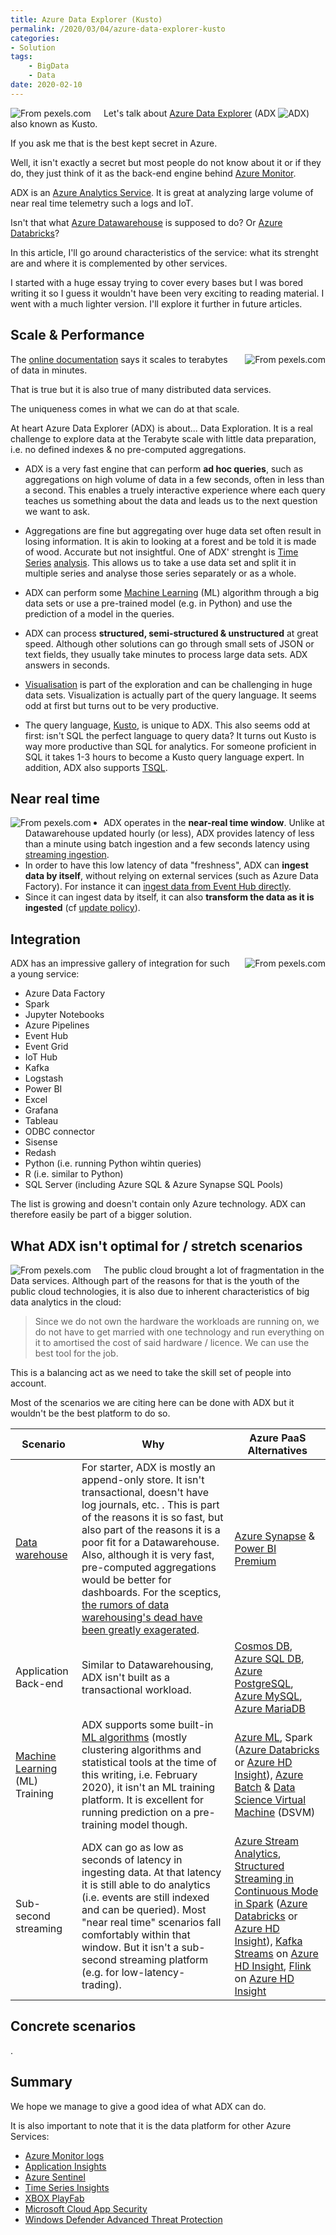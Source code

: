 ```yaml
---
title: Azure Data Explorer (Kusto)
permalink: /2020/03/04/azure-data-explorer-kusto
categories:
- Solution
tags:
    - BigData
    - Data
date: 2020-02-10
---
```

<img style="float:left;padding-right:20px;" title="From pexels.com" src="/assets/posts/2020/1/azure-data-explorer-kusto/silhouette-of-person-holding-glass-mason-jar-1274260.jpg" />

Let's talk about [Azure Data Explorer](https://docs.microsoft.com/en-us/azure/data-explorer/data-explorer-overview) (ADX ![ADX](/assets/posts/2020/1/azure-data-explorer-kusto/logo-analytics-145-Azure-Data-Explorer-Clusters.svg)) also known as Kusto.

If you ask me that is the best kept secret in Azure.

Well, it isn't exactly a secret but most people do not know about it or if they do, they just think of it as the back-end engine behind [Azure Monitor](https://docs.microsoft.com/en-us/azure/azure-monitor/overview).

ADX is an [Azure Analytics Service](https://azure.microsoft.com/en-us/services/#analytics).  It is great at analyzing large volume of near real time telemetry such a logs and IoT.

Isn't that what [Azure Datawarehouse](https://vincentlauzon.com/2016/07/31/how-does-azure-data-warehouse-scale/) is supposed to do?  Or [Azure Databricks](https://vincentlauzon.com/2017/12/18/azure-databricks-getting-started/)?

In this article, I'll go around characteristics of the service:  what its strenght are and where it is complemented by other services.

I started with a huge essay trying to cover every bases but I was bored writing it so I guess it wouldn't have been very exciting to reading material.  I went with a much lighter version. I'll explore it further in future articles.

## Scale & Performance

<img style="float:right;padding-left:20px;" title="From pexels.com" src="/assets/posts/2020/1/azure-data-explorer-kusto/photo-of-clay-jars-3692053.jpg" />

The [online documentation](https://docs.microsoft.com/en-us/azure/data-explorer/data-explorer-overview#what-makes-azure-data-explorer-unique) says it scales to terabytes of data in minutes.

That is true but it is also true of many distributed data services.

The uniqueness comes in what we can do at that scale.

At heart Azure Data Explorer (ADX) is about...  Data Exploration.  It is a real challenge to explore data at the Terabyte scale with little data preparation, i.e. no defined indexes & no pre-computed aggregations.

* ADX is a very fast engine that can perform **ad hoc queries**, such as aggregations on high volume of data in a few seconds, often in less than a second.  This enables a truely interactive experience where each query teaches us something about the data and leads us to the next question we want to ask.

* Aggregations are fine but aggregating over huge data set often result in losing information.  It is akin to looking at a forest and be told it is made of wood.  Accurate but not insightful.  One of ADX' strenght is [Time Series](https://en.wikipedia.org/wiki/Time_series) [analysis](https://docs.microsoft.com/en-us/azure/data-explorer/time-series-analysis).  This allows us to take a use data set and split it in multiple series and analyse those series separately or as a whole.
* ADX can perform some [Machine Learning](https://docs.microsoft.com/en-us/azure/data-explorer/machine-learning-clustering) (ML) algorithm through a big data sets or use a pre-trained model (e.g. in Python) and use the prediction of a model in the queries.
* ADX can process **structured, semi-structured & unstructured** at great speed.  Although other solutions can go through small sets of JSON or text fields, they usually take minutes to process large data sets.  ADX answers in seconds.
* [Visualisation](https://docs.microsoft.com/en-us/azure/data-explorer/viz-overview) is part of the exploration and can be challenging in huge data sets.  Visualization is actually part of the query language.  It seems odd at first but turns out to be very productive.
* The query language, [Kusto](https://docs.microsoft.com/en-us/azure/data-explorer/write-queries), is unique to ADX.  This also seems odd at first:  isn't SQL the perfect language to query data?  It turns out Kusto is way more productive than SQL for analytics.  For someone proficient in SQL it takes 1-3 hours to become a Kusto query language expert.  In addition, ADX also supports [TSQL](https://docs.microsoft.com/en-us/azure/kusto/api/tds/t-sql).

## Near real time

<img style="float:left;padding-right:20px;" title="From pexels.com" src="/assets/posts/2020/1/azure-data-explorer-kusto/adult-backpack-blur-business-298018.jpg" />

* ADX operates in the **near-real time window**.  Unlike at Datawarehouse updated hourly (or less), ADX provides latency of less than a minute using batch ingestion and a few seconds latency using [streaming ingestion](https://docs.microsoft.com/en-us/azure/data-explorer/ingest-data-streaming).
* In order to have this low latency of data "freshness", ADX can **ingest data by itself**, without relying on external services (such as Azure Data Factory).  For instance it can [ingest data from Event Hub directly](https://docs.microsoft.com/en-us/azure/data-explorer/data-connection-event-hub-python).
* Since it can ingest data by itself, it can also **transform the data as it is ingested** (cf [update policy](https://docs.microsoft.com/en-us/azure/kusto/management/update-policy)).

## Integration

<img style="float:right;padding-left:20px;" title="From pexels.com" src="/assets/posts/2020/1/azure-data-explorer-kusto/person-holding-white-wireless-electronic-device-3531849.jpg" />

ADX has an impressive gallery of integration for such a young service:

* Azure Data Factory
* Spark
* Jupyter Notebooks
* Azure Pipelines
* Event Hub
* Event Grid
* IoT Hub
* Kafka
* Logstash
* Power BI
* Excel
* Grafana
* Tableau
* ODBC connector
* Sisense
* Redash
* Python (i.e. running Python wihtin queries)
* R (i.e. similar to Python)
* SQL Server (including Azure SQL & Azure Synapse SQL Pools)

The list is growing and doesn't contain only Azure technology.  ADX can therefore easily be part of a bigger solution.

## What ADX isn't optimal for / stretch scenarios

<img style="float:left;padding-right:20px;" title="From pexels.com" src="/assets/posts/2020/1/azure-data-explorer-kusto/animal-animal-photography-big-big-cat-572861.jpg" />

The public cloud brought a lot of fragmentation in the Data services.  Although part of the reasons for that is the youth of the public cloud technologies, it is also due to inherent characteristics of big data analytics in the cloud:

> Since we do not own the hardware the workloads are running on, we do not have to get married with one technology and run everything on it to amortised the cost of said hardware / licence.  We can use the best tool for the job.

This is a balancing act as we need to take the skill set of people into account.

Most of the scenarios we are citing here can be done with ADX but it wouldn't be the best platform to do so.

Scenario|Why|Azure PaaS Alternatives
-|-|-
[Data warehouse](https://en.wikipedia.org/wiki/Data_warehouse)|For starter, ADX is mostly an append-only store.  It isn't transactional, doesn't have log journals, etc.  .  This is part of the reasons it is so fast, but also part of the reasons it is a poor fit for a Datawarehouse.  Also, although it is very fast, pre-computed aggregations would be better for dashboards.  For the sceptics, [the rumors of data warehousing's dead have been greatly exagerated](https://www.jamesserra.com/archive/2017/12/is-the-traditional-data-warehouse-dead/).|[Azure Synapse](https://docs.microsoft.com/en-us/azure/sql-data-warehouse/sql-data-warehouse-overview-what-is) & [Power BI Premium](https://docs.microsoft.com/en-us/power-bi/service-premium-what-is)
Application Back-end|Similar to Datawarehousing, ADX isn't built as a transactional workload.|[Cosmos DB](https://docs.microsoft.com/en-us/azure/cosmos-db/introduction), [Azure SQL DB](https://docs.microsoft.com/en-us/azure/sql-database/sql-database-technical-overview), [Azure PostgreSQL](https://docs.microsoft.com/en-us/azure/postgresql/), [Azure MySQL](https://docs.microsoft.com/en-us/azure/mysql/overview), [Azure MariaDB](https://docs.microsoft.com/en-us/azure/mariadb/overview)
[Machine Learning](https://en.wikipedia.org/wiki/Machine_learning) (ML) Training|ADX supports some built-in [ML algorithms](https://docs.microsoft.com/en-us/azure/data-explorer/machine-learning-clustering) (mostly clustering algorithms and statistical tools at the time of this writing, i.e. February 2020), it isn't an ML training platform.  It is excellent for running prediction on a pre-training model though.|[Azure ML](https://docs.microsoft.com/en-us/azure/machine-learning/overview-what-is-azure-ml), Spark ([Azure Databricks](https://docs.microsoft.com/en-us/azure/databricks/getting-started/spark/machine-learning) or [Azure HD Insight](https://docs.microsoft.com/en-us/azure/hdinsight/hdinsight-overview)), [Azure Batch](https://docs.microsoft.com/en-us/azure/batch/batch-technical-overview) & [Data Science Virtual Machine](https://docs.microsoft.com/en-us/azure/machine-learning/data-science-virtual-machine/overview) (DSVM)
Sub-second streaming|ADX can go as low as seconds of latency in ingesting data.  At that latency it is still able to do analytics (i.e. events are still indexed and can be queried).  Most "near real time" scenarios fall comfortably within that window.  But it isn't a sub-second streaming platform (e.g. for low-latency-trading).|[Azure Stream Analytics](https://docs.microsoft.com/en-us/azure/stream-analytics/stream-analytics-introduction), [Structured Streaming in Continuous Mode in Spark](https://databricks.com/blog/2018/03/20/low-latency-continuous-processing-mode-in-structured-streaming-in-apache-spark-2-3-0.html) ([Azure Databricks](https://docs.microsoft.com/en-us/azure/databricks/getting-started/spark/streaming) or [Azure HD Insight](https://docs.microsoft.com/en-us/azure/hdinsight/hdinsight-overview)), [Kafka Streams](https://kafka.apache.org/documentation/streams/) on [Azure HD Insight](https://docs.microsoft.com/en-us/azure/hdinsight/hdinsight-overview), [Flink](https://flink.apache.org/) on [Azure HD Insight](https://docs.microsoft.com/en-us/azure/hdinsight/hdinsight-overview)

## Concrete scenarios

.

## Summary

We hope we manage to give a good idea of what ADX can do.

It is also important to note that it is the data platform for other Azure Services:

* [Azure Monitor logs](https://docs.microsoft.com/en-us/azure/azure-monitor/overview)
* [Application Insights](https://docs.microsoft.com/en-us/azure/azure-monitor/app/app-insights-overview)
* [Azure Sentinel](https://docs.microsoft.com/en-us/azure/sentinel/overview)
* [Time Series Insights](https://docs.microsoft.com/en-us/azure/time-series-insights/time-series-insights-update-overview)
* [XBOX PlayFab](https://playfab.com/add-ons/xbox-live/)
* [Microsoft Cloud App Security](https://docs.microsoft.com/en-us/cloud-app-security/what-is-cloud-app-security)
* [Windows Defender Advanced Threat Protection](https://docs.microsoft.com/en-us/windows/security/threat-protection/microsoft-defender-atp/microsoft-defender-advanced-threat-protection)
